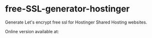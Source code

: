 # free-SSL-generator-hostinger


Generate Let's encrypt free ssl for Hostinger Shared Hosting websites.

Online version available at: <a href="https://puvox.software/tools/"> </a>